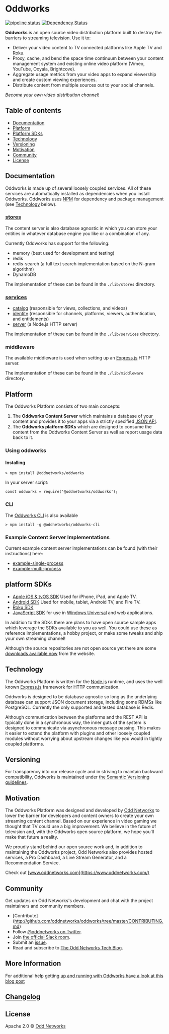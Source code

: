 # Oddworks

[![pipeline status](https://gitlab.com/oddnetworks/oddworks/core/badges/master/pipeline.svg)](https://gitlab.com/oddnetworks/oddworks/core/commits/master)
[![Dependency Status](https://david-dm.org/oddnetworks/oddworks.svg)](https://david-dm.org/oddnetworks/oddworks)

__Oddworks__ is an open source video distribution platform built to destroy the barriers to streaming television. Use it to:

* Deliver your video content to TV connected platforms like Apple TV and Roku.
* Proxy, cache, and bend the space time continuum between your content management system and existing online video platform (Vimeo, YouTube, Ooyala, Brightcove).
* Aggregate usage metrics from your video apps to expand viewership and create custom viewing experiences.
* Distribute content from multiple sources out to your social channels.

_Become your own video distribution channel!_

## Table of contents

* [Documentation](#documentation)
* [Platform](#platform)
* [Platform SDKs](#platform-sdks)
* [Technology](#technology)
* [Versioning](#versioning)
* [Motivation](#motivation)
* [Community](#community)
* [License](#license)

## Documentation

Oddworks is made up of several loosely coupled services. All of these services are automatically installed as dependencies when you install Oddworks. Oddworks uses [NPM](https://www.npmjs.com/) for dependency and package management (see [Technology](#technology) below).

### [stores](https://gitlab.com/oddnetworks/oddworks/core/tree/master/lib/stores)

The content server is also database agnostic in which you can store your entities in whatever database engine you like or a combination of any.

Currently Oddworks has support for the following:

- memory (best used for development and testing)
- redis
- redis-search (a full text search implementation based on the N-gram algorithm)
- DynamoDB

The implementation of these can be found in the `./lib/stores` directory.

### [services](https://gitlab.com/oddnetworks/oddworks/core/tree/master/lib/services)

- [catalog](https://gitlab.com/oddnetworks/oddworks/core/blob/master/lib/services/catalog) (responsible for views, collections, and videos)
- [identity](https://gitlab.com/oddnetworks/oddworks/core/blob/master/lib/services/identity) (responsible for channels, platforms, viewers, authentication, and entitlements)
- [server](https://gitlab.com/oddnetworks/oddworks/core/blob/master/lib/services/identity) (a Node.js HTTP server)

The implementation of these can be found in the `./lib/services` directory.

### middleware

The available middleware is used when setting up an [Express.js](http://expressjs.com/) HTTP server.

The implementation of these can be found in the `./lib/middleware` directory.

## Platform

The Oddworks Platform consists of two main concepts:

1. The __Oddworks Content Server__ which maintains a database of your content and provides it to your apps via a strictly specified [JSON API](http://jsonapi.org/).
2. The __Oddworks platform SDKs__ which are designed to consume the content from the Oddworks Content Server as well as report usage data back to it.

### Using oddworks

#### Installing

```
> npm install @oddnetworks/oddworks
```

In your server script:

```
const oddworks = require('@oddnetworks/oddworks');
```

### CLI

The [Oddworks CLI](https://gitlab.com/oddnetworks/oddworks/core-cli) is also available

```
> npm install -g @oddnetworks/oddworks-cli
```

### Example Content Server Implementations

Current example content server implementations can be found (with their instructions) here:

- [example-single-process](https://github.com/oddnetworks/example-single-process)
- [example-multi-process](https://github.com/oddnetworks/example-multi-process)

## platform SDKs

* [Apple iOS & tvOS SDK](https://gitlab.com/oddnetworks/oddworks/core-ios-tvos-sdk) Used for iPhone, iPad, and Apple TV.
* [Android SDK](https://gitlab.com/oddnetworks/oddworks/core-android-sdk) Used for mobile, tablet, Android TV, and Fire TV.
* [Roku SDK](https://github.com/oddnetworks/odd-roku-sdk)
* [JavaScript SDK](https://github.com/oddnetworks/odd-javascript-sdk) for use in [Windows Universal](https://msdn.microsoft.com/en-us/windows/uwp/get-started/universal-application-platform-guide) and web applications.

In addition to the SDKs there are plans to have open source sample apps which leverage the SDKs available to you as well. You could use these as reference implementations, a hobby project, or make some tweaks and ship your own streaming channel!

Although the source repositories are not open source yet there are some [downloads available now](https://www.oddnetworks.com/documentation/sampleapps/) from the website.

## Technology

The Oddworks Platform is written for the [Node.js](https://nodejs.org/) runtime, and uses the well known [Express.js](http://expressjs.com/) framework for HTTP communication.

Oddworks is designed to be database agnostic so long as the underlying database can support JSON document storage, including some RDMSs like PostgreSQL. Currently the only supported and tested database is Redis.

Although communication between the platforms and the REST API is typically done in a synchronous way, the inner guts of the system is designed to communicate via asynchronous message passing. This makes it easier to extend the platform with plugins and other loosely coupled modules without worrying about upstream changes like you would in tightly coupled platforms.

## Versioning

For transparency into our release cycle and in striving to maintain backward compatibility, Oddworks is maintained under [the Semantic Versioning guidelines](http://semver.org/).

## Motivation

The Oddworks Platform was designed and developed by [Odd Networks](https://www.oddnetworks.com/) to lower the barrier for developers and content owners to create your own streaming content channel. Based on our experience in video gaming we thought that TV could use a big improvement. We believe in the future of television and, with the Oddworks open source platform, we hope you'll make that future a reality.

We proudly stand behind our open source work and, in addition to maintaining the Oddworks project, Odd Networks also provides hosted services, a Pro Dashboard, a Live Stream Generator, and a Recommendation Service.

Check out [www.oddnetworks.com](https://www.oddnetworks.com/)

## Community

Get updates on Odd Networks's development and chat with the project maintainers and community members.

* [Contribute] (http://github.com/oddnetworks/oddworks/tree/master/CONTRIBUTING.md)
* Follow [@oddnetworks on Twitter](https://twitter.com/Oddnetworks).
* Join [the official Slack room](http://slack.oddnetworks.com/).
* Submit an [issue](https://gitlab.com/oddnetworks/oddworks/core/issues).
* Read and subscribe to [The Odd Networks Tech Blog](http://oddcast.oddnetworks.com/).

## More Information

For additional help getting [up and running with Oddworks have a look at this blog post](https://medium.com/@OddNetworks/up-and-running-with-the-oddworks-server-199c897c4224#.n0pes4t1n)

## [Changelog](http://github.com/oddnetworks/oddworks/tree/master/CHANGELOG.md)

## License

Apache 2.0 © [Odd Networks](http://oddnetworks.com)
